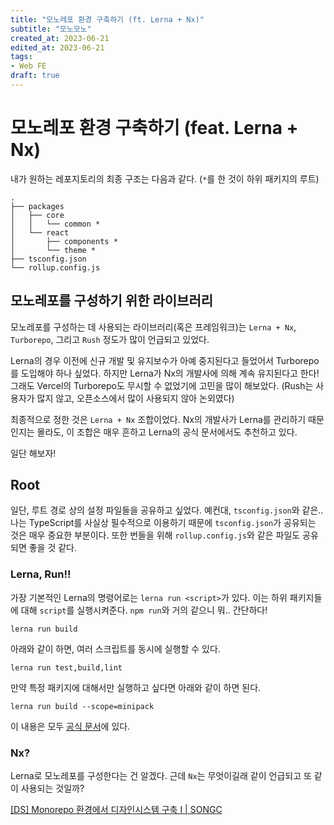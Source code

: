 ```yaml
---
title: "모노레포 환경 구축하기 (ft. Lerna + Nx)"
subtitle: "모노모노"
created_at: 2023-06-21
edited_at: 2023-06-21
tags:
- Web FE
draft: true
---
```


# 모노레포 환경 구축하기 (feat. Lerna + Nx)

내가 원하는 레포지토리의 최종 구조는 다음과 같다. (`*`를 한 것이 하위 패키지의 루트)

```
.
├── packages
│   ├── core
│   │   └── common *
│   └── react
│       ├── components *
│       └── theme *
├── tsconfig.json
└── rollup.config.js
```

## 모노레포를 구성하기 위한 라이브러리

모노레포를 구성하는 데 사용되는 라이브러리(혹은 프레임워크)는 `Lerna + Nx`, `Turborepo`, 그리고 `Rush` 정도가 많이 언급되고 있었다.

Lerna의 경우 이전에 신규 개발 및 유지보수가 아예 중지된다고 들었어서 Turborepo를 도입해야 하나 싶었다. 하지만 Lerna가 Nx의 개발사에 의해 계속 유지된다고 한다! 그래도 Vercel의 Turborepo도 무시할 수 없었기에 고민을 많이 해보았다. (Rush는 사용자가 많지 않고, 오픈소스에서 많이 사용되지 않아 논외였다)

최종적으로 정한 것은 `Lerna + Nx` 조합이었다. Nx의 개발사가 Lerna를 관리하기 때문인지는 몰라도, 이 조합은 매우 흔하고 Lerna의 공식 문서에서도 추천하고 있다.

일단 해보자!

## Root

일단, 루트 경로 상의 설정 파일들을 공유하고 싶었다. 예컨대, `tsconfig.json`와 같은.. 나는 TypeScript를 사실상 필수적으로 이용하기 때문에 `tsconfig.json`가 공유되는 것은 매우 중요한 부분이다. 또한 번들을 위해 `rollup.config.js`와 같은 파일도 공유되면 좋을 것 같다.

### Lerna, Run!!

가장 기본적인 Lerna의 명령어로는 `lerna run <script>`가 있다. 이는 하위 패키지들에 대해 `script`를 실행시켜준다. `npm run`와 거의 같으니 뭐.. 간단하다!

```shell
lerna run build
```

아래와 같이 하면, 여러 스크립트를 동시에 실행할 수 있다.

```shell
lerna run test,build,lint
```

만약 특정 패키지에 대해서만 실행하고 싶다면 아래와 같이 하면 된다.

```shell
lerna run build --scope=minipack
```

이 내용은 모두 [공식 문서](https://lerna.js.org/docs/features/run-tasks)에 있다.

### Nx?

Lerna로 모노레포를 구성한다는 건 알겠다. 근데 `Nx`는 무엇이길래 같이 언급되고 또 같이 사용되는 것일까?



[[DS] Monorepo 환경에서 디자인시스템 구축 I | SONGC](https://blog.songc.io/react/design-system-1/)
